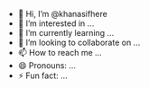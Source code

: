 - 👋 Hi, I’m @khanasifhere
- 👀 I’m interested in ...
- 🌱 I’m currently learning ...
- 💞️ I’m looking to collaborate on ...
- 📫 How to reach me ...
- 😄 Pronouns: ...
- ⚡ Fun fact: ...

<!---
khanasifhere/khanasifhere is a ✨ special ✨ repository because its `README.md` (this file) appears on your GitHub profile.
You can click the Preview link to take a look at your changes.
--->
